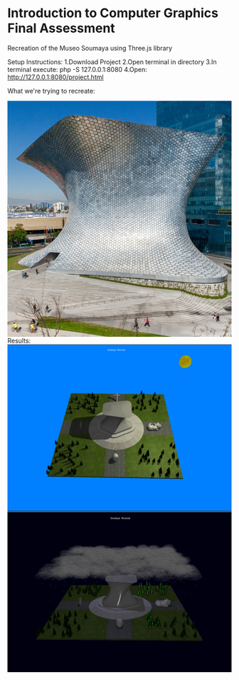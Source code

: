 # Introduction to Computer Graphics Final Assessment

Recreation of the Museo Soumaya using Three.js library

Setup Instructions:
1.Download Project
2.Open terminal in directory 
3.In terminal execute: php -S 127.0.0.1:8080
4.Open: http://127.0.0.1:8080/project.html

What we're trying to recreate:

<img src="img/realSoumaya.jpg" alt="Museo Soumaya picture" style="width:; float: left;"/>

Results:
<img src="resultImage.png" alt="Museo Soumaya picture" style="width:; float: left;"/>
<img src="resultImageDay.png" alt="Museo Soumaya picture" style="width:; float: left;"/>

